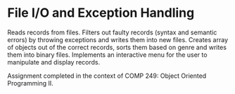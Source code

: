 # File I/O and Exception Handling

Reads records from files. Filters out faulty records (syntax and semantic errors) by throwing exceptions and writes them into new files. Creates array of objects out of the correct records, sorts them based on genre and writes them into binary files. Implements an interactive menu for the user to manipulate and display records.

Assignment completed in the context of COMP 249: Object Oriented Programming II.
